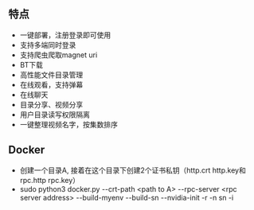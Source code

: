## 特点
  * 一键部署，注册登录即可使用
  * 支持多端同时登录
  * 支持爬虫爬取magnet uri
  * BT下载
  * 高性能文件目录管理
  * 在线观看，支持弹幕
  * 在线聊天
  * 目录分享、视频分享
  * 用户目录读写权限隔离
  * 一键整理视频名字，按集数排序
## Docker
  * 创建一个目录A, 接着在这个目录下创建2个证书私钥（http.crt http.key和rpc.http rpc.key）
  * sudo python3 docker.py --crt-path \<path to A\> --rpc-server \<rpc server address\> --build-myenv --build-sn --nvidia-init -r -n sn -i